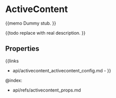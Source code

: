 ActiveContent 
=============


{{memo Dummy stub. }}

{{todo replace with real description. }}



Properties
----------

{{links
- api/activecontent_activecontent_config.md - 
}}




@index:
- api/refs/activecontent_props.md


